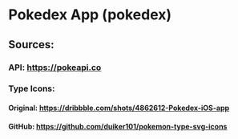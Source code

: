 # Pokedex App (pokedex)


## Sources:
### API: https://pokeapi.co
### Type Icons: 
#### Original: https://dribbble.com/shots/4862612-Pokedex-iOS-app
#### GitHub: https://github.com/duiker101/pokemon-type-svg-icons
